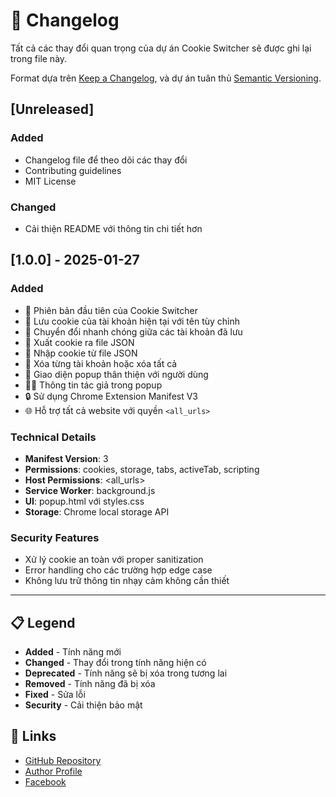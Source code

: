 # 📝 Changelog

Tất cả các thay đổi quan trọng của dự án Cookie Switcher sẽ được ghi lại trong file này.

Format dựa trên [Keep a Changelog](https://keepachangelog.com/en/1.0.0/),
và dự án tuân thủ [Semantic Versioning](https://semver.org/spec/v2.0.0.html).

## [Unreleased]

### Added
- Changelog file để theo dõi các thay đổi
- Contributing guidelines
- MIT License

### Changed
- Cải thiện README với thông tin chi tiết hơn

## [1.0.0] - 2025-01-27

### Added
- 🎉 Phiên bản đầu tiên của Cookie Switcher
- 💾 Lưu cookie của tài khoản hiện tại với tên tùy chỉnh
- 🔀 Chuyển đổi nhanh chóng giữa các tài khoản đã lưu
- 📁 Xuất cookie ra file JSON
- 📂 Nhập cookie từ file JSON
- 🧹 Xóa từng tài khoản hoặc xóa tất cả
- 🎨 Giao diện popup thân thiện với người dùng
- 👨‍💻 Thông tin tác giả trong popup
- 🔒 Sử dụng Chrome Extension Manifest V3
- 🌐 Hỗ trợ tất cả website với quyền `<all_urls>`

### Technical Details
- **Manifest Version**: 3
- **Permissions**: cookies, storage, tabs, activeTab, scripting
- **Host Permissions**: <all_urls>
- **Service Worker**: background.js
- **UI**: popup.html với styles.css
- **Storage**: Chrome local storage API

### Security Features
- Xử lý cookie an toàn với proper sanitization
- Error handling cho các trường hợp edge case
- Không lưu trữ thông tin nhạy cảm không cần thiết

---

## 📋 Legend

- **Added** - Tính năng mới
- **Changed** - Thay đổi trong tính năng hiện có
- **Deprecated** - Tính năng sẽ bị xóa trong tương lai
- **Removed** - Tính năng đã bị xóa
- **Fixed** - Sửa lỗi
- **Security** - Cải thiện bảo mật

## 🔗 Links

- [GitHub Repository](https://github.com/thanhtuanxzx/Cookie-Switcher)
- [Author Profile](https://github.com/thanhtuanxzx)
- [Facebook](https://www.facebook.com/nguyen.thanh.tuan.945489)
